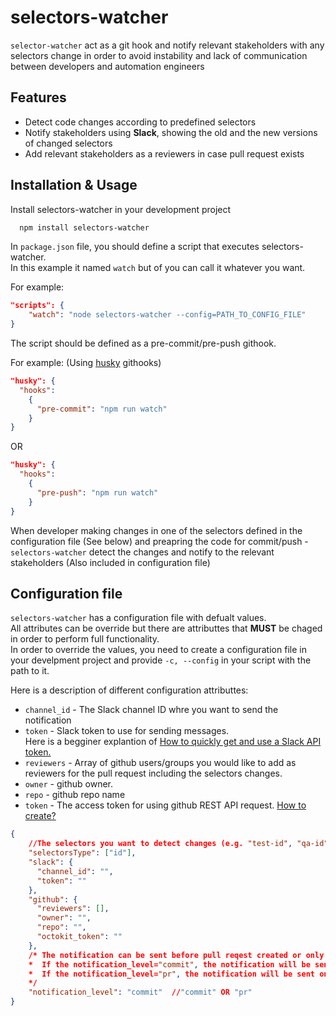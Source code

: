
# selectors-watcher

`selector-watcher` act as a git hook and notify relevant stakeholders with any selectors change
in order to avoid instability and lack of communication between developers and automation engineers


## Features

- Detect code changes according to predefined selectors
- Notify stakeholders using **Slack**, showing the old and the new versions of changed selectors
- Add relevant stakeholders as a reviewers in case pull request exists


## Installation & Usage

Install selectors-watcher in your development project

```bash
  npm install selectors-watcher
```

In `package.json` file, you should define a script that executes selectors-watcher.  
In this example it named `watch` but of you can call it whatever you want. 

For example:

```json
"scripts": {
    "watch": "node selectors-watcher --config=PATH_TO_CONFIG_FILE" 
}
```

The script should be defined as a pre-commit/pre-push githook.

For example: (Using [husky](https://dev.to/devictoribero/how-to-use-husky-to-create-pre-commit-and-pre-push-hooks-4448) githooks)

```json
"husky": { 
  "hooks":
	{
      "pre-commit": "npm run watch"
    }
}
```

OR 
```json
"husky": { 
  "hooks":
	{
      "pre-push": "npm run watch"
    }
}
```

When developer making changes in one of the selectors defined in the configuration file (See below) and preapring the code for commit/push - `selectors-watcher` detect the changes and notify to the relevant stakeholders (Also included in configuration file)
## Configuration file

`selectors-watcher` has a configuration file with defualt values.   
All attributes can be override but there are attributtes that **MUST** be chaged in order to perform full functionality.  
In order to override the values, you need to create a configuration file in your develpment project and provide `-c, --config` in your script with the path to it.

Here is a description of different configuration attributtes:
 
- `channel_id` - The Slack channel ID whre you want to send the notification
- `token` - Slack token to use for sending messages.  
    Here is a begginer explantion of [How to quickly get and use a Slack API token.](https://api.slack.com/tutorials/tracks/getting-a-token)
- `reviewers` - Array of github users/groups you would like to add as reviewers for the pull request including the selectors changes.
- `owner` - github owner.
- `repo` - github repo name
- `token` - The access token for using github REST API request. [How to create?](https://docs.github.com/en/rest/overview/authenticating-to-the-rest-api?apiVersion=2022-11-28#authenticating-with-a-personal-access-token)


```json
{
    //The selectors you want to detect changes (e.g. "test-id", "qa-id" etc')
    "selectorsType": ["id"],
    "slack": {
      "channel_id": "",
      "token": ""
    },
    "github": {
      "reviewers": [],
      "owner": "",
      "repo": "",
      "octokit_token": ""
    },
    /* The notification can be sent before pull reqest created or only after.
    *  If the notification_level="commit", the notification will be sent before PR opened.
    *  If the notification_level="pr", the notification will be sent only after PR opened.
    */
    "notification_level": "commit"  //"commit" OR "pr"
}
```
